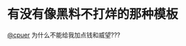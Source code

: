 # 有没有像黑料不打烊的那种模板


<a href="https://www.hostloc.com/home.php?mod=space&amp;uid=1" target="_blank">@cpuer</a> 为什么不能给我加点钱和威望???
